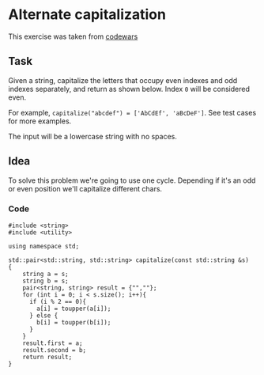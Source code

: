 # Alternate capitalization
This exercise was taken from [codewars](https://www.codewars.com/kata/59cfc000aeb2844d16000075)

## Task
Given a string, capitalize the letters that occupy even indexes and odd indexes separately, and return as shown below. Index `0` will be considered even.

For example, `capitalize("abcdef") = ['AbCdEf', 'aBcDeF']`. See test cases for more examples.

The input will be a lowercase string with no spaces.

## Idea

To solve this problem we're going to use one cycle. Depending if it's an odd or even position we'll capitalize different chars. 

### Code

```
#include <string>
#include <utility>

using namespace std;

std::pair<std::string, std::string> capitalize(const std::string &s)
{
    string a = s;
    string b = s;
    pair<string, string> result = {"",""};
    for (int i = 0; i < s.size(); i++){
      if (i % 2 == 0){
        a[i] = toupper(a[i]);
      } else {
        b[i] = toupper(b[i]);
      }
    }
    result.first = a;
    result.second = b;
    return result;
}
```

